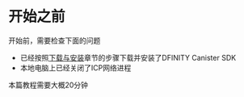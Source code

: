 # 开始之前

开始前，需要检查下面的问题

* 已经按照[下载与安装](../../yi-kuai-su-ru-men/1.-ben-di-kai-fa-1.md)章节的步骤下载并安装了DFINITY Canister SDK
* 本地电脑上已经关闭了ICP网络进程

本篇教程需要大概20分钟

